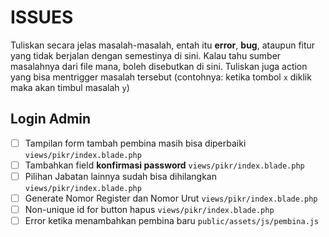 # ISSUES

Tuliskan secara jelas masalah-masalah, entah itu **error**, **bug**, ataupun fitur yang tidak berjalan dengan semestinya di sini.
Kalau tahu sumber masalahnya dari file mana, boleh disebutkan di sini. Tuliskan juga action yang bisa mentrigger masalah tersebut (contohnya: ketika tombol `x` diklik maka akan timbul masalah `y`)

## Login Admin

- [ ] Tampilan form tambah pembina masih bisa diperbaiki `views/pikr/index.blade.php`
- [ ] Tambahkan field **konfirmasi password** `views/pikr/index.blade.php`
- [ ] Pilihan Jabatan lainnya sudah bisa dihilangkan `views/pikr/index.blade.php`
- [ ] Generate Nomor Register dan Nomor Urut `views/pikr/index.blade.php`
- [ ] Non-unique id for button hapus `views/pikr/index.blade.php`
- [ ] Error ketika menambahkan pembina baru `public/assets/js/pembina.js`
